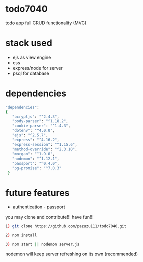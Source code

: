 # todo7040

todo app full CRUD functionality (MVC)

# stack used

- ejs as view engine
- css
- express/node for server
- psql for database


 # dependencies
 ```sh
 "dependencies": 
 {
    "bcryptjs": "^2.4.3",
    "body-parser": "^1.18.2",
    "cookie-parser": "^1.4.3",
    "dotenv": "^4.0.0",
    "ejs": "^2.5.7",
    "express": "^4.16.2",
    "express-session": "^1.15.6",
    "method-override": "^2.3.10",
    "morgan": "^1.9.0",
    "nodemon": "^1.12.1",
    "passport": "^0.4.0",
    "pg-promise": "^7.0.3"
  }
  ```
  # future features 
  
  * authentication - passport
  
  you may clone and contribute!!! have fun!!!
  ```sh
  1) git clone https://github.com/pazuzu111/todo7040.git
  
  2) npm install
  
  3) npm start || nodemon server.js
  ```
  nodemon will keep server refreshing on its own (recommended)
